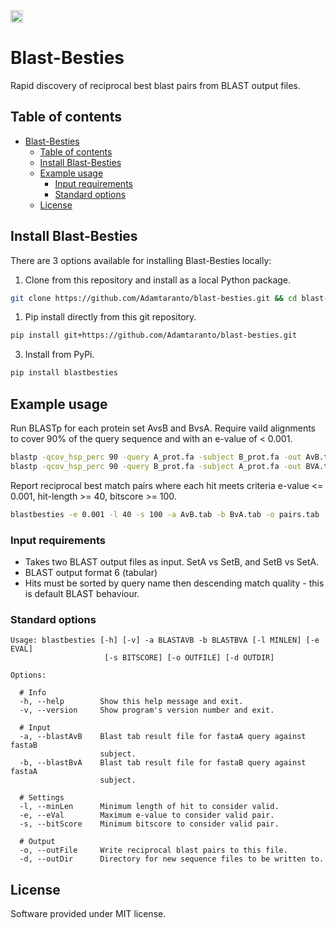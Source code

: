 <a href="https://opensource.org/licenses/MIT">
<img src="https://img.shields.io/badge/License-MIT-yellow.svg" align="left" height="20"/>
</a> 
<br clear="left"/>


# Blast-Besties

Rapid discovery of reciprocal best blast pairs from BLAST output files.  


## Table of contents
- [Blast-Besties](#blast-besties)
  - [Table of contents](#table-of-contents)
  - [Install Blast-Besties](#install-blast-besties)
  - [Example usage](#example-usage)
    - [Input requirements](#input-requirements)
    - [Standard options](#standard-options)
  - [License](#license)

## Install Blast-Besties

There are 3 options available for installing Blast-Besties locally:

1) Clone from this repository and install as a local Python package.

```bash
git clone https://github.com/Adamtaranto/blast-besties.git && cd blast-besties && pip install -e .
```

1) Pip install directly from this git repository.

```bash
pip install git+https://github.com/Adamtaranto/blast-besties.git
```

3) Install from PyPi.

```bash
pip install blastbesties
```

## Example usage

Run BLASTp for each protein set AvsB and BvsA.
Require vaild alignments to cover 90% of the query sequence and with an e-value of < 0.001.

```bash
blastp -qcov_hsp_perc 90 -query A_prot.fa -subject B_prot.fa -out AvB.tab -evalue 0.001 -outfmt 6 -use_sw_tback
blastp -qcov_hsp_perc 90 -query B_prot.fa -subject A_prot.fa -out BVA.tab -evalue 0.001 -outfmt 6 -use_sw_tback
```

Report reciprocal best match pairs where each hit meets criteria e-value 
<= 0.001, hit-length >= 40, bitscore >= 100.  

```bash
blastbesties -e 0.001 -l 40 -s 100 -a AvB.tab -b BvA.tab -o pairs.tab
```

### Input requirements

  - Takes two BLAST output files as input. SetA vs SetB, and SetB vs SetA.
  - BLAST output format 6 (tabular)
  - Hits must be sorted by query name then descending match quality - this is default BLAST behaviour.

### Standard options

```
Usage: blastbesties [-h] [-v] -a BLASTAVB -b BLASTBVA [-l MINLEN] [-e EVAL]
                     [-s BITSCORE] [-o OUTFILE] [-d OUTDIR]

Options:

  # Info
  -h, --help        Show this help message and exit.
  -v, --version     Show program's version number and exit.
  
  # Input 
  -a, --blastAvB    Blast tab result file for fastaA query against fastaB
                    subject.
  -b, --blastBvA    Blast tab result file for fastaB query against fastaA
                    subject.
  
  # Settings
  -l, --minLen      Minimum length of hit to consider valid.
  -e, --eVal        Maximum e-value to consider valid pair.
  -s, --bitScore    Minimum bitscore to consider valid pair.

  # Output
  -o, --outFile     Write reciprocal blast pairs to this file.
  -d, --outDir      Directory for new sequence files to be written to.
```

## License

Software provided under MIT license.

